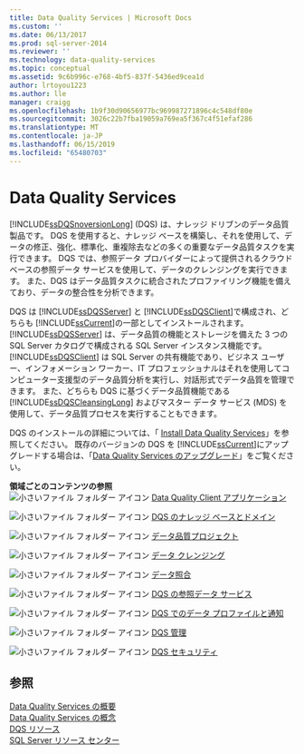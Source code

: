 ```yaml
---
title: Data Quality Services | Microsoft Docs
ms.custom: ''
ms.date: 06/13/2017
ms.prod: sql-server-2014
ms.reviewer: ''
ms.technology: data-quality-services
ms.topic: conceptual
ms.assetid: 9c6b996c-e768-4bf5-837f-5436ed9cea1d
author: lrtoyou1223
ms.author: lle
manager: craigg
ms.openlocfilehash: 1b9f30d90656977bc969987271896c4c548df80e
ms.sourcegitcommit: 3026c22b7fba19059a769ea5f367c4f51efaf286
ms.translationtype: MT
ms.contentlocale: ja-JP
ms.lasthandoff: 06/15/2019
ms.locfileid: "65480703"
---
```

# <a name="data-quality-services"></a>Data Quality Services
  [!INCLUDE[ssDQSnoversionLong](../includes/ssdqsnoversionlong-md.md)] (DQS) は、ナレッジ ドリブンのデータ品質製品です。 DQS を使用すると、ナレッジ ベースを構築し、それを使用して、データの修正、強化、標準化、重複除去などの多くの重要なデータ品質タスクを実行できます。 DQS では、参照データ プロバイダーによって提供されるクラウド ベースの参照データ サービスを使用して、データのクレンジングを実行できます。 また、DQS はデータ品質タスクに統合されたプロファイリング機能を備えており、データの整合性を分析できます。  
  
 DQS は [!INCLUDE[ssDQSServer](../includes/ssdqsserver-md.md)] と [!INCLUDE[ssDQSClient](../includes/ssdqsclient-md.md)]で構成され、どちらも [!INCLUDE[ssCurrent](../includes/sscurrent-md.md)]の一部としてインストールされます。 [!INCLUDE[ssDQSServer](../includes/ssdqsserver-md.md)] は、データ品質の機能とストレージを備えた 3 つの SQL Server カタログで構成される SQL Server インスタンス機能です。 [!INCLUDE[ssDQSClient](../includes/ssdqsclient-md.md)] は SQL Server の共有機能であり、ビジネス ユーザー、インフォメーション ワーカー、IT プロフェッショナルはそれを使用してコンピューター支援型のデータ品質分析を実行し、対話形式でデータ品質を管理できます。 また、どちらも DQS に基づくデータ品質機能である [!INCLUDE[ssDQSCleansingLong](../includes/ssdqscleansinglong-md.md)] およびマスター データ サービス (MDS) を使用して、データ品質プロセスを実行することもできます。  
  
 DQS のインストールの詳細については、「 [Install Data Quality Services](install-windows/install-data-quality-services.md)」を参照してください。 既存のバージョンの DQS を [!INCLUDE[ssCurrent](../includes/sscurrent-md.md)]にアップグレードする場合は、「[Data Quality Services のアップグレード](../database-engine/install-windows/upgrade-data-quality-services.md)」をご覧ください。  
  
 **領域ごとのコンテンツの参照**  
 ![小さいファイル フォルダー アイコン](../../2014/integration-services/media/filefolder-small.gif "小さいファイル フォルダー アイコン") [Data Quality Client アプリケーション](../../2014/data-quality-services/data-quality-client-application.md)  
  
 ![小さいファイル フォルダー アイコン](../../2014/integration-services/media/filefolder-small.gif "小さいファイル フォルダー アイコン") [DQS のナレッジ ベースとドメイン](../../2014/data-quality-services/dqs-knowledge-bases-and-domains.md)  
  
 ![小さいファイル フォルダー アイコン](../../2014/integration-services/media/filefolder-small.gif "小さいファイル フォルダー アイコン") [データ品質プロジェクト](../../2014/data-quality-services/data-quality-projects-dqs.md)  
  
 ![小さいファイル フォルダー アイコン](../../2014/integration-services/media/filefolder-small.gif "小さいファイル フォルダー アイコン") [データ クレンジング](../../2014/data-quality-services/data-cleansing.md)  
  
 ![小さいファイル フォルダー アイコン](../../2014/integration-services/media/filefolder-small.gif "小さいファイル フォルダー アイコン") [データ照合](../../2014/data-quality-services/data-matching.md)  
  
 ![小さいファイル フォルダー アイコン](../../2014/integration-services/media/filefolder-small.gif "小さいファイル フォルダー アイコン") [DQS の参照データ サービス](../../2014/data-quality-services/reference-data-services-in-dqs.md)  
  
 ![小さいファイル フォルダー アイコン](../../2014/integration-services/media/filefolder-small.gif "小さいファイル フォルダー アイコン") [DQS でのデータ プロファイルと通知](../../2014/data-quality-services/data-profiling-and-notifications-in-dqs.md)  
  
 ![小さいファイル フォルダー アイコン](../../2014/integration-services/media/filefolder-small.gif "小さいファイル フォルダー アイコン") [DQS 管理](../../2014/data-quality-services/dqs-administration.md)  
  
 ![小さいファイル フォルダー アイコン](../../2014/integration-services/media/filefolder-small.gif "小さいファイル フォルダー アイコン") [DQS セキュリティ](../../2014/data-quality-services/dqs-security.md)  
  
## <a name="see-also"></a>参照  
 [Data Quality Services の概要](../../2014/data-quality-services/introduction-to-data-quality-services.md)   
 [Data Quality Services の概念](../../2014/data-quality-services/data-quality-services-concepts.md)   
 [DQS リソース](https://technet.microsoft.com/sqlserver/hh780961)   
 [SQL Server リソース センター](https://go.microsoft.com/fwlink/?linkID=219676)  
  
  
